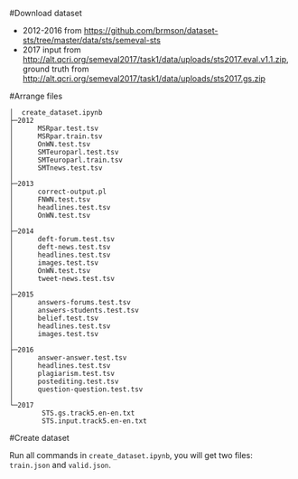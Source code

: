 #Download dataset

- 2012-2016 from https://github.com/brmson/dataset-sts/tree/master/data/sts/semeval-sts
- 2017 input from http://alt.qcri.org/semeval2017/task1/data/uploads/sts2017.eval.v1.1.zip, ground truth from http://alt.qcri.org/semeval2017/task1/data/uploads/sts2017.gs.zip

#Arrange files

```
│  create_dataset.ipynb
├─2012
│      MSRpar.test.tsv
│      MSRpar.train.tsv
│      OnWN.test.tsv
│      SMTeuroparl.test.tsv
│      SMTeuroparl.train.tsv
│      SMTnews.test.tsv
│
├─2013
│      correct-output.pl
│      FNWN.test.tsv
│      headlines.test.tsv
│      OnWN.test.tsv
│
├─2014
│      deft-forum.test.tsv
│      deft-news.test.tsv
│      headlines.test.tsv
│      images.test.tsv
│      OnWN.test.tsv
│      tweet-news.test.tsv
│
├─2015
│      answers-forums.test.tsv
│      answers-students.test.tsv
│      belief.test.tsv
│      headlines.test.tsv
│      images.test.tsv
│
├─2016
│      answer-answer.test.tsv
│      headlines.test.tsv
│      plagiarism.test.tsv
│      postediting.test.tsv
│      question-question.test.tsv
│
└─2017
        STS.gs.track5.en-en.txt
        STS.input.track5.en-en.txt
```

#Create dataset

Run all commands in `create_dataset.ipynb`, you will get two files: `train.json` and `valid.json`.
